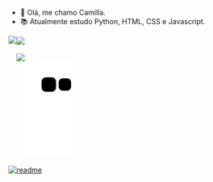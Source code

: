 - 👋 Olá, me chamo Camilla.
- 📚 Atualmente estudo Python, HTML, CSS e Javascript.
  

<div>
  <a href="https://github.com/caahbarretoz/github-readme-stats">
    <img height=200 align="left" src="https://github-readme-stats.vercel.app/api?username=caahbarretoz&theme=apprentice&show_icons=true&hide_border=false&count_private=true&border_radius=10&card_width=200px&rank_icon=github"/>
  </a>
  <a href="https://github.com/caahbarretoz/convoychat">
    <img height=200 align="center" src="https://github-readme-stats.vercel.app/api/top-langs/?username=caahbarretoz&theme=apprentice&show_icons=true&hide_border=false&layout=compact&border_radius=10" />
  </a>
</div>
<br>

<a href="https://github.com/caahbarretoz/convoychat">
  <img height=200 align="left" src="https://github-readme-streak-stats.herokuapp.com/?user=caahbarretoz&theme=apprentice&hide_border=false&border_radius=10&card_width=435px"/>
</a>

![Snake animation](https://github.com/Caahbarretoz/Caahbarretoz/blob/output/github-contribution-grid-snake.svg)

[![readme](https://github-readme-stats.vercel.app/api/pin/?username=Caahbarretoz&repo=Caahbarretoz&theme=react)](https://github.com/Caahbarretoz/Caahbarretoz)
